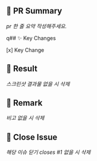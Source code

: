 ## 📝 PR Summary

_pr 한 줄 요약 작성해주세요._

q## ✨ Key Changes

[x] Key Change

## 👀 Result

_스크린샷 결과물 없을 시 삭제_

## 📃 Remark

_비고 없을 시 삭제_

## 🔨 Close Issue

_해당 이슈 닫기 closes #1 없을 시 삭제_
